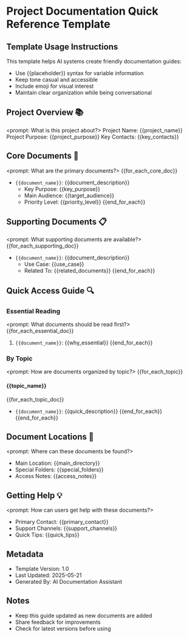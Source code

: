 # Project Documentation Quick Reference Template

## Template Usage Instructions

This template helps AI systems create friendly documentation guides:
- Use {{placeholder}} syntax for variable information
- Keep tone casual and accessible
- Include emoji for visual interest
- Maintain clear organization while being conversational

## Project Overview 📚

<prompt: What is this project about?>
Project Name: {{project_name}}
Project Purpose: {{project_purpose}}
Key Contacts: {{key_contacts}}

## Core Documents 📑

<prompt: What are the primary documents?>
{{for_each_core_doc}}
- `{{document_name}}`: {{document_description}}
  - Key Purpose: {{key_purpose}}
  - Main Audience: {{target_audience}}
  - Priority Level: {{priority_level}}
{{end_for_each}}

## Supporting Documents 📋

<prompt: What supporting documents are available?>
{{for_each_supporting_doc}}
- `{{document_name}}`: {{document_description}}
  - Use Case: {{use_case}}
  - Related To: {{related_documents}}
{{end_for_each}}

## Quick Access Guide 🔍

### Essential Reading
<prompt: What documents should be read first?>
{{for_each_essential_doc}}
1. `{{document_name}}`: {{why_essential}}
{{end_for_each}}

### By Topic
<prompt: How are documents organized by topic?>
{{for_each_topic}}
#### {{topic_name}} 
{{for_each_topic_doc}}
- `{{document_name}}`: {{quick_description}}
{{end_for_each}}
{{end_for_each}}

## Document Locations 📂

<prompt: Where can these documents be found?>
- Main Location: {{main_directory}}
- Special Folders: {{special_folders}}
- Access Notes: {{access_notes}}

## Getting Help 💡

<prompt: How can users get help with these documents?>
- Primary Contact: {{primary_contact}}
- Support Channels: {{support_channels}}
- Quick Tips: {{quick_tips}}

## Metadata
- Template Version: 1.0
- Last Updated: 2025-05-21
- Generated By: AI Documentation Assistant

## Notes
- Keep this guide updated as new documents are added
- Share feedback for improvements
- Check for latest versions before using
